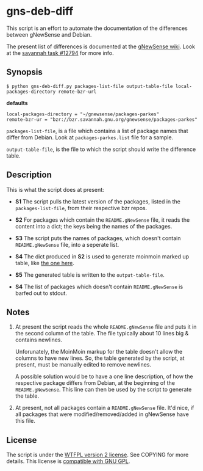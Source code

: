 # gns-deb-diff

This script is an effort to automate the documentation of the
differences between gNewSense and Debian.

The present list of differences is documented at the
[gNewSense wiki][2]. Look at the [savannah task #12794][1] for more
info.

[1]: https://savannah.nongnu.org/task/?12794
[2]: http://www.gnewsense.org/Documentation/3/DifferencesWithDebian

## Synopsis

    $ python gns-deb-diff.py packages-list-file output-table-file local-packages-directory remote-bzr-url

**defaults**

    local-packages-directory = "~/gnewsense/packages-parkes"
    remote-bzr-ur = "bzr://bzr.savannah.gnu.org/gnewsense/packages-parkes"

`packages-list-file`, is a file which contains a list of package names
that differ from Debian. Look at `packages-parkes.list` file for a
sample.

`output-table-file`, is the file to which the script should write the difference table.

## Description

This is what the script does at present:

+ **S1** The script pulls the latest version of the packages, listed
in the `packages-list-file`, from their respective bzr repos.

+ **S2** For packages which contain the `README.gNewSense` file, it
reads the content into a dict; the keys being the names of the
packages.

+ **S3** The script puts the names of packages, which doesn't contain
`README.gNewSense` file, into a seperate list.

+ **S4** The dict produced in **S2** is used to generate moinmoin
marked up table, like [the one here][2].

+ **S5** The generated table is written to the `output-table-file`.

+ **S4** The list of packages which doesn't contain `README.gNewSense`
is barfed out to stdout.

## Notes

1.  At present the script reads the whole `README.gNewSense` file and
    puts it in the second column of the table. The file typically about 10
    lines big & contains newlines.

    Unforunately, the MoinMoin markup for the table doesn't allow the
    columns to have new lines. So, the table generated by the script, at
    present, must be manually edited to remove newlines.

    A possible solution would be to have a one line description, of
    how the respective package differs from Debian, at the beginning of
    the `README.gNewSense`. This line can then be used by the script to
    generate the table.

2.  At present, not all packages contain a `README.gNewSense`
    file. It'd nice, if all packages that were modified/removed/added
    in gNewSense have this file.


## License

The script is under the [WTFPL version 2 license][3]. See COPYING for more
details. This license is [compatible with GNU GPL][4].

[3]: http://www.wtfpl.net/txt/copying/
[4]: http://www.gnu.org/licenses/license-list.html#WTFPL
